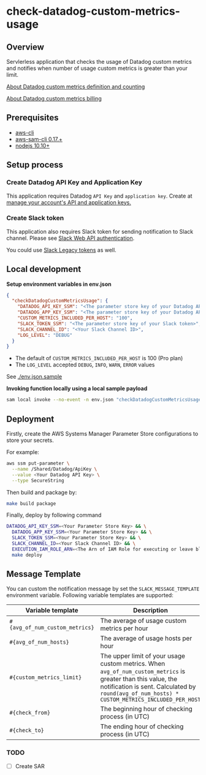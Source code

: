 # check-datadog-custom-metrics-usage

## Overview

Servlerless application that checks the usage of Datadog custom metrics and notifies
when number of usage custom metrics is greater than your limit.

[About Datadog custom metrics definition and counting](https://docs.datadoghq.com/developers/metrics/custom_metrics/)

[About Datadog custom metrics billing](https://docs.datadoghq.com/account_management/billing/custom_metrics/)

## Prerequisites

* [aws-cli](https://aws.amazon.com/cli/)
* [aws-sam-cli 0.17.+](https://github.com/awslabs/aws-sam-cli)
* [nodejs 10.10+](https://nodejs.org/en/download/releases/)

## Setup process

### Create Datadog API Key and Application Key

This application requires Datadog `API Key` and `application key`.
Create at [manage your account's API and application keys.](https://app.datadoghq.com/account/settings#api)

### Create Slack token

This application also requires Slack token for sending notification to Slack channel.
Please see [Slack Web API authentication](https://api.slack.com/web#authentication).

You could use [Slack Legacy tokens](https://api.slack.com/custom-integrations/legacy-tokens) as well.

## Local development

**Setup environment variables in env.json**

```json
{
  "checkDatadogCustomMetricsUsage": {
    "DATADOG_API_KEY_SSM": "<The parameter store key of your Datadog API Key>",
    "DATADOG_APP_KEY_SSM": "<The parameter store key of your Datadog APP Key>",
    "CUSTOM_METRICS_INCLUDED_PER_HOST": "100",
    "SLACK_TOKEN_SSM": "<The parameter store key of your Slack token>",
    "SLACK_CHANNEL_ID": "<Your Slack Channel ID>",
    "LOG_LEVEL": "DEBUG"
  }
}
```

- The default of `CUSTOM_METRICS_INCLUDED_PER_HOST` is 100 (Pro plan)
- The `LOG_LEVEL` accepted `DEBUG`, `INFO`, `WARN`, `ERROR` values

See [./env.json.sample](./env.json.sample)

**Invoking function locally using a local sample payload**

```bash
sam local invoke --no-event -n env.json "checkDatadogCustomMetricsUsage" <<< "{}"
```

## Deployment

Firstly, create the AWS Systems Manager Parameter Store configurations to store your secrets.

For example:
```bash
aws ssm put-parameter \
  --name /Shared/Datadog/ApiKey \
  --value <Your Datadog API Key> \
  --type SecureString
```

Then build and package by:

```bash
make build package
```

Finally, deploy by following command

```bash
DATADOG_API_KEY_SSM=<Your Parameter Store Key> && \
  DATADOG_APP_KEY_SSM=<Your Parameter Store Key> && \
  SLACK_TOKEN_SSM=<Your Parameter Store Key> && \
  SLACK_CHANNEL_ID=<Your Slack Channel ID> && \
  EXECUTION_IAM_ROLE_ARN=<The Arn of IAM Role for executing or leave blank to create automatically> && \
  make deploy
```

## Message Template

You can custom the notification message by set the `SLACK_MESSAGE_TEMPLATE` environment variable.
Following variable templates are supported:

Variable template              | Description
------------------------------ | -----------
`#{avg_of_num_custom_metrics}` | The average of usage custom metrics per hour
`#{avg_of_num_hosts}`          | The average of usage hosts per hour
`#{custom_metrics_limit}`      | The upper limit of your usage custom metrics. When `avg_of_num_custom_metrics` is greater than this value, the notification is sent. Calculated by `round(avg_of_num_hosts) * CUSTOM_METRICS_INCLUDED_PER_HOST`
`#{check_from}`                | The beginning hour of checking process (in UTC)
`#{check_to}`                  | The ending hour of checking process (in UTC)

### TODO

- [ ] Create SAR
